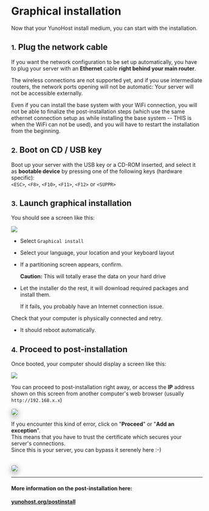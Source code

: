 # Graphical installation

Now that your YunoHost install medium, you can start with the installation.

## <small>1.</small> Plug the network cable

If you want the network configuration to be set up automatically, you have to plug your server with an **Ethernet** cable **right behind your main router**.
 
The wireless connections are not supported yet, and if you use intermediate routers, the network ports opening will not be automatic: Your server will not be accessible externally.

Even if you can install the base system with your WiFi connection, you will not be able to finalize the post-installation steps (which use the same ethernet connection setup as while installing the base system -- THIS is when the WiFi can not be used), and you will have to restart the installation from the beginning.


## <small>2.</small> Boot on CD / USB key

Boot up your server with the USB key or a CD-ROM inserted, and select it as **bootable device** by pressing one of the following keys (hardware specific):    
```<ESC>```, ```<F8>```, ```<F10>```, ```<F11>```, ```<F12>``` or ```<SUPPR>```

## <small>3.</small> Launch graphical installation

You should see a screen like this:

<img src="/images/virtualbox_3.png">


* Select `Graphical install`

* Select your language, your location and your keyboard layout

* If a partitioning screen appears, confirm.

    <div class="alert alert-danger"><b>Caution:</b> This will totally erase the data on your hard drive</div>


* Let the installer do the rest, it will download required packages and install them. 

   <div class="alert alert-info">If it fails, you probably have an Internet connection issue.    
Check that your computer is physically connected and retry.</div>

* It should reboot automatically.

## <small>4.</small> Proceed to post-installation

Once booted, your computer should display a screen like this:

<img src="/images/virtualbox_4.png">

You can proceed to post-installation right away, or access the **IP** address shown on this screen from another computer's web browser (usually `http://192.168.x.x`)

<img src="/images/postinstall_error.png" style="max-width:100%;border-radius: 5px;border: 1px solid rgba(0,0,0,0.15);box-shadow: 0 5px 15px rgba(0,0,0,0.35);">

If you encounter this kind of error, click on "**Proceed**" or "**Add an exception**".    
This means that you have to trust the certificate which secures your server's connections.    
Since this is your server, you can bypass it serenely here :-)

<br> 

<img src="/images/postinstall_web.png" style="max-width:100%;border-radius: 5px;border: 1px solid rgba(0,0,0,0.15);box-shadow: 0 5px 15px rgba(0,0,0,0.35);">

---

#### More information on the post-installation here:

**[yunohost.org/postinstall](/postinstall)**
